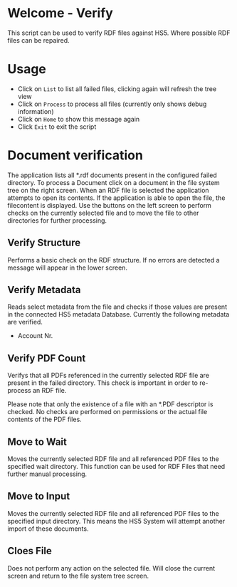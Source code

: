 # Welcome - Verify 
This script can be used to verify RDF files against HS5. Where possible RDF files can be repaired.

# Usage
- Click on `List` to list all failed files, clicking again will refresh the tree view
- Click on `Process` to process all files (currently only shows debug information)
- Click on `Home` to show this message again
- Click `Exit` to exit the script

# Document verification
The application lists all *.rdf documents present in the configured failed directory. To process a Document click on a document in the file system tree on the right screen. When an RDF file is selected the application attempts to open its contents. If the application is able to open the file, the filecontent is displayed. Use the buttons on the left screen to perform checks on the currently selected file and to move the file to other directories for further processing.
 ## Verify Structure
Performs a basic check on the RDF structure. If no errors are detected a message will appear in the lower screen.

## Verify Metadata
Reads select metadata from the file and checks if those values are present in the connected HS5 metadata Database. Currently the following metadata are verified.
- Account Nr.

## Verify PDF Count
Verifys that all PDFs referenced in the currently selected RDF file are present in the failed directory. This check is important in order to re-process an RDF file.

Please note that only the existence of a file with an *.PDF descriptor is checked. No checks are performed on permissions or the actual file contents of the PDF files.

## Move to Wait
Moves the currently selected RDF file and all referenced PDF files to the specified wait directory. This function can be used for RDF Files that need further manual processing.

## Move to Input
Moves the currently selected RDF file and all referenced PDF files to the specified input directory. This means the HS5 System will attempt another import of these documents.

## Cloes File
Does not perform any action on the selected file. Will close the current screen and return to the file system tree screen.